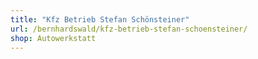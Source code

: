 ```yaml
---
title: "Kfz Betrieb Stefan Schönsteiner"
url: /bernhardswald/kfz-betrieb-stefan-schoensteiner/
shop: Autowerkstatt
---
```

